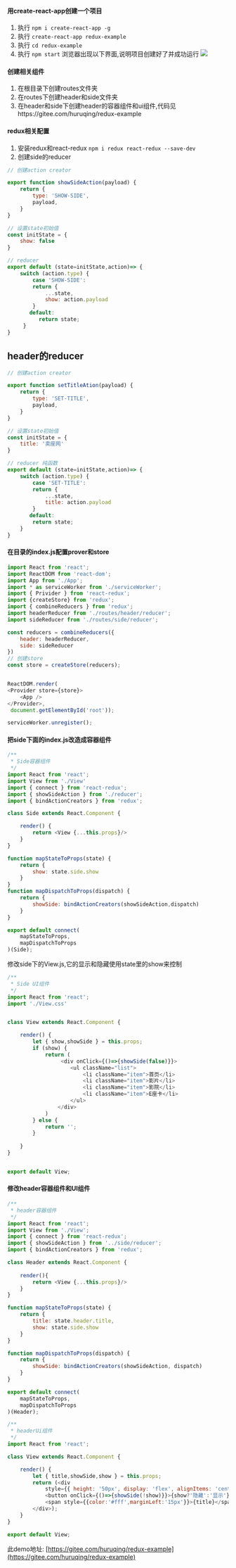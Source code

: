 #### 用create-react-app创建一个项目
1. 执行 ```npm i create-react-app -g```
2. 执行 ```create-react-app redux-example```
3. 执行 ```cd redux-example```
4. 执行 ```npm start```
浏览器出现以下界面,说明项目创建好了并成功运行
![](https://upload-images.jianshu.io/upload_images/7177443-fd5f9d3d387e597a.png?imageMogr2/auto-orient/strip%7CimageView2/2/w/600)

#### 创建相关组件
1. 在根目录下创建routes文件夹
2. 在routes下创建header和side文件夹
3. 在header和side下创建header的容器组件和ui组件,代码见https://gitee.com/huruqing/redux-example

#### redux相关配置
1. 安装redux和react-redux
```npm i redux react-redux --save-dev```
2. 创建side的reducer
```js
// 创建action creator

export function showSideAction(payload) {
    return {
        type: 'SHOW-SIDE',
        payload,
    }
}

// 设置state初始值
const initState = {
    show: false
}

// reducer
export default (state=initState,action)=> {
    switch (action.type) {
        case 'SHOW-SIDE':
        return {
            ...state,
            show: action.payload
        }
       default:
          return state;
     }
}
```
## header的reducer
```js
// 创建action creator

export function setTitleAtion(payload) {
    return {
        type: 'SET-TITLE',
        payload,
    }
}

// 设置state初始值
const initState = {
    title: '卖座网'
}

// reducer 纯函数
export default (state=initState,action)=> {
    switch (action.type) {
        case 'SET-TITLE':
        return {
            ...state,
            title: action.payload
        }
       default:
        return state;
    }
}
```
#### 在目录的index.js配置prover和store
```js
import React from 'react';
import ReactDOM from 'react-dom';
import App from './App';
import * as serviceWorker from './serviceWorker';
import { Privider } from 'react-redux';
import {createStore} from 'redux';
import { combineReducers } from 'redux';
import headerReducer from './routes/header/reducer';
import sideReducer from './routes/side/reducer';

const reducers = combineReducers({
    header: headerReducer,
    side: sideReducer
}) 
// 创建store
const store = createStore(reducers);


ReactDOM.render(
<Provider store={store}>
    <App />
</Provider>,
 document.getElementById('root'));

serviceWorker.unregister();
```

#### 把side下面的index.js改造成容器组件
```js
/**
 * Side容器组件
 */
import React from 'react';
import View from './View'
import { connect } from 'react-redux';
import { showSideAction } from './reducer';
import { bindActionCreators } from 'redux';

class Side extends React.Component {

    render() {
        return <View {...this.props}/>
    }
}

function mapStateToProps(state) {
	return {
		show: state.side.show
	}
}
function mapDispatchToProps(dispatch) {
	return {
		showSide: bindActionCreators(showSideAction,dispatch)
	}
}

export default connect(
	mapStateToProps,
	mapDispatchToProps
)(Side);
```

修改side下的View.js,它的显示和隐藏使用state里的show来控制
```js
/**
 * Side UI组件
 */
import React from 'react';
import './View.css'


class View extends React.Component {

    render() {
    	let { show,showSide } = this.props;
    	if (show) {
    		return (
    			 <div onClick={()=>{showSide(false)}}>
                    <ul className="list">
                        <li className="item">首页</li>
                        <li className="item">影片</li>
                        <li className="item">影院</li>
                        <li className="item">E座卡</li>
                    </ul>
                </div>
    		)
    	} else {
    		return '';
    	}
        
    }
}


export default View;
```
#### 修改header容器组件和UI组件
```js
/**
 * header容器组件
 */
import React from 'react';
import View from './View';
import { connect } from 'react-redux';
import { showSideAction } from '../side/reducer';
import { bindActionCreators } from 'redux';

class Header extends React.Component {
	
	render(){
		return <View {...this.props}/>
	}
}

function mapStateToProps(state) {
	return {
		title: state.header.title,
		show: state.side.show
	}
}

function mapDispatchToProps(dispatch) {
	return {
		showSide: bindActionCreators(showSideAction, dispatch)
	}
}

export default connect(
	mapStateToProps,
	mapDispatchToProps
)(Header);

```

```js
/**
 * headerUi组件
 */
import React from 'react';

class View extends React.Component {

	render() {
		let { title,showSide,show } = this.props;
		return (<div
			style={{ height: '50px', display: 'flex', alignItems: 'center', background: 'green' }}>
			<button onClick={()=>{showSide(!show)}}>{show?'隐藏':'显示'}菜单</button>
			<span style={{color:'#fff',marginLeft:'15px'}}>{title}</span>
		</div>);
	}
}

export default View;

```

此demo地址: [https://gitee.com/huruqing/redux-example](https://gitee.com/huruqing/redux-example)







